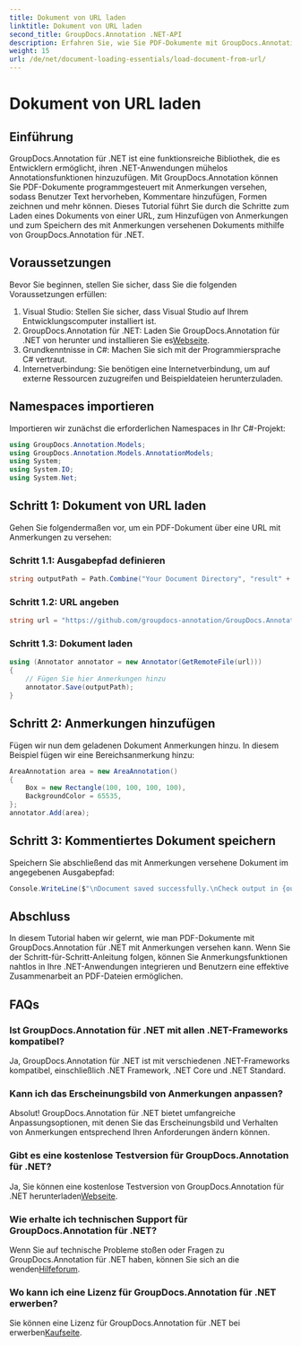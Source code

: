 ```yaml
---
title: Dokument von URL laden
linktitle: Dokument von URL laden
second_title: GroupDocs.Annotation .NET-API
description: Erfahren Sie, wie Sie PDF-Dokumente mit GroupDocs.Annotation für .NET programmgesteuert mit Anmerkungen versehen. Schritt-für-Schritt-Anleitung mit Codebeispielen.
weight: 15
url: /de/net/document-loading-essentials/load-document-from-url/
---
```


# Dokument von URL laden

## Einführung
GroupDocs.Annotation für .NET ist eine funktionsreiche Bibliothek, die es Entwicklern ermöglicht, ihren .NET-Anwendungen mühelos Annotationsfunktionen hinzuzufügen. Mit GroupDocs.Annotation können Sie PDF-Dokumente programmgesteuert mit Anmerkungen versehen, sodass Benutzer Text hervorheben, Kommentare hinzufügen, Formen zeichnen und mehr können. Dieses Tutorial führt Sie durch die Schritte zum Laden eines Dokuments von einer URL, zum Hinzufügen von Anmerkungen und zum Speichern des mit Anmerkungen versehenen Dokuments mithilfe von GroupDocs.Annotation für .NET.
## Voraussetzungen
Bevor Sie beginnen, stellen Sie sicher, dass Sie die folgenden Voraussetzungen erfüllen:
1. Visual Studio: Stellen Sie sicher, dass Visual Studio auf Ihrem Entwicklungscomputer installiert ist.
2.  GroupDocs.Annotation für .NET: Laden Sie GroupDocs.Annotation für .NET von herunter und installieren Sie es[Webseite](https://releases.groupdocs.com/annotation/net/).
3. Grundkenntnisse in C#: Machen Sie sich mit der Programmiersprache C# vertraut.
4. Internetverbindung: Sie benötigen eine Internetverbindung, um auf externe Ressourcen zuzugreifen und Beispieldateien herunterzuladen.

## Namespaces importieren
Importieren wir zunächst die erforderlichen Namespaces in Ihr C#-Projekt:
```csharp
using GroupDocs.Annotation.Models;
using GroupDocs.Annotation.Models.AnnotationModels;
using System;
using System.IO;
using System.Net;
```
## Schritt 1: Dokument von URL laden
Gehen Sie folgendermaßen vor, um ein PDF-Dokument über eine URL mit Anmerkungen zu versehen:
### Schritt 1.1: Ausgabepfad definieren
```csharp
string outputPath = Path.Combine("Your Document Directory", "result" + Path.GetExtension("input.pdf"));
```
### Schritt 1.2: URL angeben
```csharp
string url = "https://github.com/groupdocs-annotation/GroupDocs.Annotation-for-.NET/blob/master/Examples/Resources/SampleFiles/input.pdf?raw=true";
```
### Schritt 1.3: Dokument laden
```csharp
using (Annotator annotator = new Annotator(GetRemoteFile(url)))
{
    // Fügen Sie hier Anmerkungen hinzu
    annotator.Save(outputPath);
}
```
## Schritt 2: Anmerkungen hinzufügen
Fügen wir nun dem geladenen Dokument Anmerkungen hinzu. In diesem Beispiel fügen wir eine Bereichsanmerkung hinzu:
```csharp
AreaAnnotation area = new AreaAnnotation()
{
    Box = new Rectangle(100, 100, 100, 100),
    BackgroundColor = 65535,
};
annotator.Add(area);
```
## Schritt 3: Kommentiertes Dokument speichern
Speichern Sie abschließend das mit Anmerkungen versehene Dokument im angegebenen Ausgabepfad:
```csharp
Console.WriteLine($"\nDocument saved successfully.\nCheck output in {outputPath}.");
```

## Abschluss
In diesem Tutorial haben wir gelernt, wie man PDF-Dokumente mit GroupDocs.Annotation für .NET mit Anmerkungen versehen kann. Wenn Sie der Schritt-für-Schritt-Anleitung folgen, können Sie Anmerkungsfunktionen nahtlos in Ihre .NET-Anwendungen integrieren und Benutzern eine effektive Zusammenarbeit an PDF-Dateien ermöglichen.

## FAQs
### Ist GroupDocs.Annotation für .NET mit allen .NET-Frameworks kompatibel?
Ja, GroupDocs.Annotation für .NET ist mit verschiedenen .NET-Frameworks kompatibel, einschließlich .NET Framework, .NET Core und .NET Standard.
### Kann ich das Erscheinungsbild von Anmerkungen anpassen?
Absolut! GroupDocs.Annotation für .NET bietet umfangreiche Anpassungsoptionen, mit denen Sie das Erscheinungsbild und Verhalten von Anmerkungen entsprechend Ihren Anforderungen ändern können.
### Gibt es eine kostenlose Testversion für GroupDocs.Annotation für .NET?
 Ja, Sie können eine kostenlose Testversion von GroupDocs.Annotation für .NET herunterladen[Webseite](https://releases.groupdocs.com/).
### Wie erhalte ich technischen Support für GroupDocs.Annotation für .NET?
 Wenn Sie auf technische Probleme stoßen oder Fragen zu GroupDocs.Annotation für .NET haben, können Sie sich an die wenden[Hilfeforum](https://forum.groupdocs.com/c/annotation/10).
### Wo kann ich eine Lizenz für GroupDocs.Annotation für .NET erwerben?
 Sie können eine Lizenz für GroupDocs.Annotation für .NET bei erwerben[Kaufseite](https://purchase.groupdocs.com/buy).